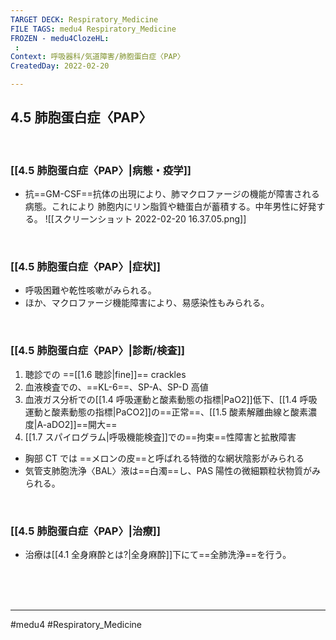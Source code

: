 ```yaml
---
TARGET DECK: Respiratory_Medicine
FILE TAGS: medu4 Respiratory_Medicine
FROZEN - medu4ClozeHL:
 : 
Context: 呼吸器科/気道障害/肺胞蛋白症〈PAP〉
CreatedDay: 2022-02-20

---
```


## 4.5 肺胞蛋白症〈PAP〉

<br>

### [[4.5 肺胞蛋白症〈PAP〉|病態・疫学]]
* 抗==GM-CSF==抗体の出現により、肺マクロファージの機能が障害される病態。これにより 肺胞内にリン脂質や糖蛋白が蓄積する。中年男性に好発する。
![[スクリーンショット 2022-02-20 16.37.05.png]]
<!--ID: 1645771915115-->


<br>

### [[4.5 肺胞蛋白症〈PAP〉|症状]]
* 呼吸困難や乾性咳嗽がみられる。
* ほか、マクロファージ機能障害により、易感染性もみられる。

<br>

### [[4.5 肺胞蛋白症〈PAP〉|診断/検査]]
1. 聴診での ==[[1.6 聴診|fine]]== crackles
2. 血液検査での、==KL-6==、SP-A、SP-D 高値
3. 血液ガス分析での[[1.4 呼吸運動と酸素動態の指標|PaO2]]低下、[[1.4 呼吸運動と酸素動態の指標|PaCO2]]の==正常==、[[1.5 酸素解離曲線と酸素濃度|A-aDO2]]==開大==
4. [[1.7 スパイログラム|呼吸機能検査]]での==拘束==性障害と拡散障害
 
* 胸部 CT では ==メロンの皮==と呼ばれる特徴的な網状陰影がみられる
* 気管支肺胞洗浄〈BAL〉液は==白濁==し、PAS 陽性の微細顆粒状物質がみられる。
<!--ID: 1645771915122-->


<br>

### [[4.5 肺胞蛋白症〈PAP〉|治療]]
* 治療は[[4.1 全身麻酔とは?|全身麻酔]]下にて==全肺洗浄==を行う。
<!--ID: 1645771915130-->


<br><br><br>

---
#medu4 #Respiratory_Medicine